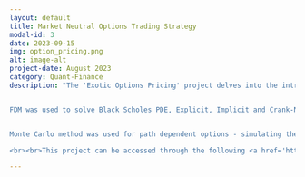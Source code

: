 ```yaml
---
layout: default
title: Market Neutral Options Trading Strategy
modal-id: 3
date: 2023-09-15
img: option_pricing.png
alt: image-alt
project-date: August 2023
category: Quant-Finance
description: "The 'Exotic Options Pricing' project delves into the intricate world of exotic options, pricing them using both Monte Carlo and Finite Difference Methods (FDM). The project covers a variety of exotic options, including Asian, American, Lookback, and Barrier options. Each possessing unique features and payoff conditions, making them more complex than standard options. 


FDM was used to solve Black Scholes PDE, Explicit, Implicit and Crank-Nicolson schemes were implemented. 


Monte Carlo method was used for path dependent options - simulating the underlying stock's price dynamics with a stochastic process, then calculate the discounted fair price. Stochastic processes include Geometric Brownian Motion (GBM), Vasicek Model, Cox-Ingersoll-Ross (CIR) Model, Heston Model, and Merton's Jump Diffusion.

<br><br>This project can be accessed through the following <a href='https://github.com/Bruce1102/Exotic-Options-Pricing'>github link</a>."

---
```

